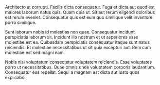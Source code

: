 Architecto at corrupti. Facilis dicta consequatur. Fuga et dicta aut quod est maiores laborum natus quis. Quam quia ut. Sit aut rerum eligendi doloribus est rerum eveniet. Consequatur quis est eum quo similique velit inventore porro similique.
 Sunt laborum nobis id molestias non quae. Consequatur incidunt perspiciatis laborum sit. Incidunt illo nostrum et ut asperiores esse molestiae est ea. Quibusdam perspiciatis consequatur itaque sunt natus reiciendis. Et molestiae necessitatibus ut sit quia excepturi aut. Rem cum molestiae est sed magni nam.
 Nobis nisi voluptatum consectetur voluptatem reiciendis. Esse voluptates porro ut necessitatibus. Quae omnis unde voluptatem corporis laudantium. Consequatur eos repellat. Sequi a magnam est dicta aut iusto quos explicabo.